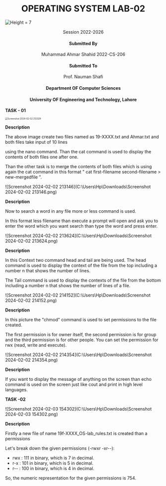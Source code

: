<h1 style="text-align: center;">OPERATING SYSTEM LAB-02</h1>





![Height = 7](C:\Users\Hp\Downloads\download.png)

<P style="text-align: center;">Session 2022-2026</P>

<h4 style="text-align: center;">Submitted By</h4>

<P style="text-align: center;">Muhammad Ahmar Shahid 									2022-CS-206</P>

<h4 style="text-align: center;">Submitted To</h4>

<P style="text-align: center;">Prof. Nauman Shafi</P>

<h4 style="text-align: center;">Department OF Computer Sciences</h4>

<h4 style="text-align: center;">University OF Engineering and Technology, Lahore</h4>



**TASK - 01**

<img src="C:\Users\Hp\Downloads\Screenshot 2024-02-02 212329.png" alt="Screenshot 2024-02-02 212329" style="zoom:50%;" />

**Description**

The above image create two files named as 19-XXXX.txt and Ahmar.txt and both files take input of 10 lines  

using the nano command. Than the cat command is used to display the contents of both files one after one.

Than the other task is to merge the contents of both files which is using again the cat command in this format " cat first-filename second-filename > new-mergedfile ".



![Screenshot 2024-02-02 213146](C:\Users\Hp\Downloads\Screenshot 2024-02-02 213146.png)

**Description**

Now to search a word in any file more or less command is used.

In this format less filename than execute a prompt will open and ask you to enter the word which you want search than type the word and press enter.



![Screenshot 2024-02-02 213624](C:\Users\Hp\Downloads\Screenshot 2024-02-02 213624.png)

**Description**

In this Context two command head and tail are being used. The head command is used to display the context of the file from the top including a number n that shows the number of lines.

The Tail command is used to display the contexts of the file from the bottom including a number n that shows the number of lines of a file.



![Screenshot 2024-02-02 214152](C:\Users\Hp\Downloads\Screenshot 2024-02-02 214152.png)

**Description**

In this picture the "chmod" command is used to set permissions to the file created.

The first permission is for owner itself, the second permission is for group and the third permission is for other people. You can set the permission for rwx (read, write and execute).



![Screenshot 2024-02-02 214354](C:\Users\Hp\Downloads\Screenshot 2024-02-02 214354.png)

**Description**

If you want to display the message of anything on the screen than echo command is used on the screen just like cout and print in high level languages.



**TASK -02**



![Screenshot 2024-02-03 154302](C:\Users\Hp\Downloads\Screenshot 2024-02-03 154302.png)



**Description**

Firstly a new file of name 19f-XXXX_OS-lab_rules.txt is created than a permissions 

Let's break down the given permissions (-rwxr -xr--):

- rwx : 111 in binary, which is 7 in decimal.
- r-x : 101 in binary, which is 5 in decimal.
- r-- : 100 in binary, which is 4 in decimal.

So, the numeric representation for the given permissions is 754.
